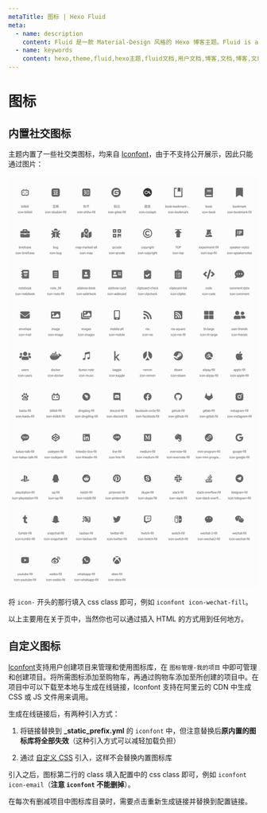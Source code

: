 ```yaml
---
metaTitle: 图标 | Hexo Fluid
meta:
  - name: description
    content: Fluid 是一款 Material-Design 风格的 Hexo 博客主题。Fluid is an elegant Material-Design theme for Hexo. https://github.com/fluid-dev/hexo-theme-fluid
  - name: keywords
    content: hexo,theme,fluid,hexo主题,fluid文档,用户文档,博客,文档,博客,文章
---
```


# 图标

## 内置社交图标

主题内置了一些社交类图标，均来自 [Iconfont](https://www.iconfont.cn/)，由于不支持公开展示，因此只能通过图片：

![内置图标](../.vuepress/public/iconfont.png)

将 `icon-` 开头的那行填入 css class 即可，例如 `iconfont icon-wechat-fill`。

以上主要用在关于页中，当然你也可以通过插入 HTML 的方式用到任何地方。

## 自定义图标

[Iconfont](https://www.iconfont.cn/)支持用户创建项目来管理和使用图标库，在 `图标管理-我的项目` 中即可管理和创建项目。将所需图标添加至购物车，再通过购物车添加至所创建的项目中。在项目中可以下载至本地与生成在线链接，Iconfont 支持在阿里云的 CDN 中生成 CSS 或 JS 文件用来调用。

生成在线链接后，有两种引入方式：

1. 将链接替换到 **_static_prefix.yml** 的 `iconfont` 中，但注意替换后**原内置的图标库将全部失效**（这种引入方式可以减轻加载负担）

2. 通过 [自定义 CSS](/guide/#自定义-js-css-html) 引入，这样不会替换内置图标库

引入之后，图标第二行的 class 填入配置中的 css class 即可，例如 `iconfont icon-email`（**注意 `iconfont` 不能删掉**）。

在每次有删减项目中图标库目录时，需要点击重新生成链接并替换到配置链接。
